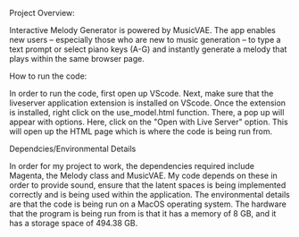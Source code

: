 Project Overview: 

Interactive Melody Generator is powered by MusicVAE. The app enables new users – especially those who are new to music generation – to type a text prompt or select piano keys (A-G) and instantly generate a melody that plays within the same browser page.

How to run the code:

In order to run the code, first open up VScode. Next, make sure that the liveserver application extension is installed on VScode. Once the extension is installed, right click on the use_model.html function.
There, a pop up will appear with options. Here, click on the "Open with Live Server" option. This will open up the HTML page which is where the code is being run from.

Dependcies/Environmental Details

In order for my project to work, the dependencies required include Magenta, the Melody class and MusicVAE. My code depends on these in order to provide sound, ensure that the latent spaces is being implemented correctly 
and is being used within the application. The environmental details are that the code is being run on a MacOS operating system. The hardware that the program is being run from is that it has a memory of 8 GB, and it has a storage space of 494.38 GB.
